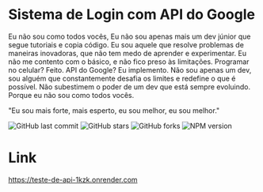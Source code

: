 

# Sistema de Login com API do Google

Eu não sou como todos vocês,
Eu não sou apenas mais um dev júnior que segue tutoriais e copia código. Eu sou aquele que resolve problemas de maneiras inovadoras, que não tem medo de aprender e experimentar. Eu não me contento com o básico, e não fico preso às limitações. Programar no celular? Feito. API do Google? Eu implemento. Não sou apenas um dev, sou alguém que constantemente desafia os limites e redefine o que é possível. Não subestimem o poder de um dev que está sempre evoluindo. Porque eu não sou como todos vocês.

"Eu sou mais forte, mais esperto, eu sou melhor, eu sou melhor."

![GitHub last commit](https://img.shields.io/github/last-commit/SEU_USUARIO/SEU_REPOSITORIO?color=4285F4)
![GitHub stars](https://img.shields.io/github/stars/SEU_USUARIO/SEU_REPOSITORIO?style=social&color=34A853)
![GitHub forks](https://img.shields.io/github/forks/SEU_USUARIO/SEU_REPOSITORIO?style=social&color=FBBC05)
![NPM version](https://img.shields.io/npm/v/SEU_PACOTE?color=EA4335)








# Link

https://teste-de-api-1kzk.onrender.com
